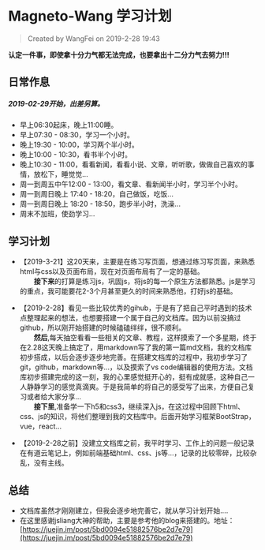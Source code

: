# Magneto-Wang 学习计划

> Created by WangFei on 2019-2-28 19:43

**认定一件事，即使拿十分力气都无法完成，也要拿出十二分力气去努力!!!**

## 日常作息

##### 2019-02-29开始，出差另算。

* 早上06:30起床，晚上11:00睡。
* 早上07:30 - 08:30，学习一个小时。
* 晚上19:30 - 10:00，学习两个半小时。
* 晚上10:00 - 10:30，看书半个小时。
* 晚上10:30 - 11:00，看看新闻，看看小说、文章，听听歌，做做自己喜欢的事情，放松下，睡觉觉...
* 周一到周五中午12:00 - 13:00，看文章、看新闻半小时，学习半个小时。
* 周一到周日晚上 17:40 - 18:20，自己做饭，吃饭...
* 周一到周日晚上 18:20 - 18:50，跑步半小时，洗澡...
* 周末不加班，使劲学习...

## 学习计划

* 【2019-3-21】这20天来，主要是在练习写页面，想通过练习写页面，来熟悉html与css以及页面布局，现在对页面布局有了一定的基础。  
&emsp;&emsp;**接下来**的打算是练习js，巩固js，将js的每一个原生方法都熟悉。js是学习的重点，我可能要花2-3个月甚至更久的时间来熟悉他，打好js的基础。

* 【2019-2-28】看见一些比较优秀的gihub，于是有了把自己平时遇到的技术点整理起来的想法，也想要搭建一个属于自己的文档库。因为以前没搞过github，所以刚开始搭建的时候磕磕绊绊，很不顺利。  
&emsp;&emsp;**然后**,每天抽空看看一些相关的文章、教程，这样摸索了一个多星期，终于在2.28这天晚上搞定了，用markdown写了我的第一篇md文档，我的文档库初步搭成，以后会逐步逐步地完善。在搭建文档库的过程中，我初步学习了git，github，markdown等...，以及摸索了vs code编辑器的使用方法。文档库初步搭建完成的这一刻，我的心里感觉挺开心的，挺有成就感，这种自己一人静静学习的感觉真滴爽。于是我简单的将自己的感受写了出来，方便自己复习或者给大家分享...  
&emsp;&emsp;**接下里**,准备学一下h5和css3，继续深入js，在这过程中回顾下html、css、js的知识，将他们整理到我的文档库中。后面开始学习框架BootStrap，vue，react...

* 【2019-2-28之前】没建立文档库之前，我平时学习、工作上的问题一般记录在有道云笔记上，例如前端基础html、css、js等...，记录的比较零碎，比较杂乱，没有主线。

## 总结

* 文档库虽然才刚刚建立，但我会逐步地完善它，就从学习计划开始....
* 在这里感谢jsliang大神的帮助，主要是参考他的blog来搭建的。地址：[https://juejin.im/post/5bd0094e51882576be2d7e79](https://juejin.im/post/5bd0094e51882576be2d7e79)
